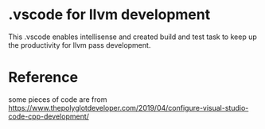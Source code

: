 # .vscode for llvm development

This .vscode enables intellisense and created build and test task to keep up the productivity for llvm pass development.

# Reference
some pieces of code are from https://www.thepolyglotdeveloper.com/2019/04/configure-visual-studio-code-cpp-development/